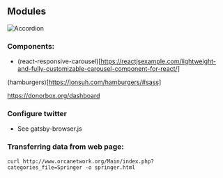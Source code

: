 ## Modules
![Accordion](https://github.com/springload/react-accessible-accordion)


### Components:

* (react-responsive-carousel)[https://reactjsexample.com/lightweight-and-fully-customizable-carousel-component-for-react/]

(hamburgers)[https://jonsuh.com/hamburgers/#sass]

https://donorbox.org/dashboard

### Configure twitter 
* See gatsby-browser.js

### Transferring data from web page:
`curl http://www.orcanetwork.org/Main/index.php?categories_file=Springer -o springer.html`